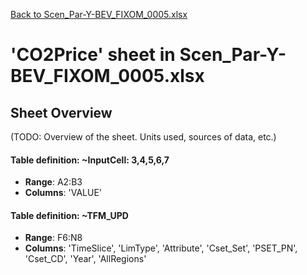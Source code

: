 [Back to Scen_Par-Y-BEV_FIXOM_0005.xlsx](README.md)

# 'CO2Price' sheet in Scen_Par-Y-BEV_FIXOM_0005.xlsx

## Sheet Overview

(TODO: Overview of the sheet. Units used, sources of data, etc.)

#### Table definition: ~InputCell: 3,4,5,6,7
- **Range**: A2:B3
- **Columns**: 'VALUE'

#### Table definition: ~TFM_UPD
- **Range**: F6:N8
- **Columns**: 'TimeSlice', 'LimType', 'Attribute', 'Cset_Set', 'PSET_PN', 'Cset_CD', 'Year', 'AllRegions'

